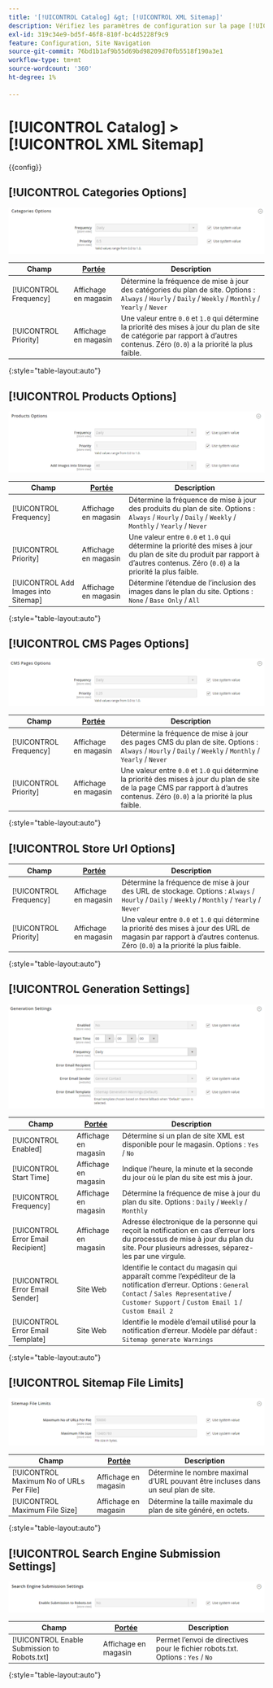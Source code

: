 ```yaml
---
title: '[!UICONTROL Catalog] &gt; [!UICONTROL XML Sitemap]'
description: Vérifiez les paramètres de configuration sur la page [!UICONTROL Catalog] &gt; [!UICONTROL XML Sitemap] de l’administrateur Commerce.
exl-id: 319c34e9-bd5f-46f8-810f-bc4d5228f9c9
feature: Configuration, Site Navigation
source-git-commit: 76bd1b1af9b55d69bd98209d70fb5518f190a3e1
workflow-type: tm+mt
source-wordcount: '360'
ht-degree: 1%

---
```


# [!UICONTROL Catalog] > [!UICONTROL XML Sitemap]

{{config}}

## [!UICONTROL Categories Options]

![Options des catégories](./assets/xml-sitemap-categories-options.png)<!-- zoom -->

<!-- [Categories Options](https://docs.magento.com/user-guide/marketing/sitemap-xml-configure.html) -->

| Champ | [Portée](../../getting-started/websites-stores-views.md#scope-settings) | Description |
|--- |--- |--- |
| [!UICONTROL Frequency] | Affichage en magasin | Détermine la fréquence de mise à jour des catégories du plan de site. Options : `Always` / `Hourly` / `Daily` / `Weekly` / `Monthly` / `Yearly` / `Never` |
| [!UICONTROL Priority] | Affichage en magasin | Une valeur entre `0.0` et `1.0` qui détermine la priorité des mises à jour du plan de site de catégorie par rapport à d’autres contenus. Zéro (`0.0`) a la priorité la plus faible. |

{:style=&quot;table-layout:auto&quot;}

## [!UICONTROL Products Options]

![Options de produits](./assets/xml-sitemap-products-options.png)<!-- zoom -->

<!-- [Products Options](https://docs.magento.com/user-guide/marketing/sitemap-xml-configure.html) -->

| Champ | [Portée](../../getting-started/websites-stores-views.md#scope-settings) | Description |
|--- |--- |--- |
| [!UICONTROL Frequency] | Affichage en magasin | Détermine la fréquence de mise à jour des produits du plan de site. Options : `Always` / `Hourly` / `Daily` / `Weekly` / `Monthly` / `Yearly` / `Never` |
| [!UICONTROL Priority] | Affichage en magasin | Une valeur entre `0.0` et `1.0` qui détermine la priorité des mises à jour du plan de site du produit par rapport à d’autres contenus. Zéro (`0.0`) a la priorité la plus faible. |
| [!UICONTROL Add Images into Sitemap] | Affichage en magasin | Détermine l’étendue de l’inclusion des images dans le plan du site. Options : `None` / `Base Only` / `All` |

{:style=&quot;table-layout:auto&quot;}

## [!UICONTROL CMS Pages Options]

![Options des pages CMS](./assets/xml-sitemap-cms-pages-options.png)<!-- zoom -->

<!-- [CMS Pages Options](https://docs.magento.com/user-guide/marketing/sitemap-xml-configure.html) -->

| Champ | [Portée](../../getting-started/websites-stores-views.md#scope-settings) | Description |
|--- |--- |--- |
| [!UICONTROL Frequency] | Affichage en magasin | Détermine la fréquence de mise à jour des pages CMS du plan de site. Options : `Always` / `Hourly` / `Daily` / `Weekly` / `Monthly` / `Yearly` / `Never` |
| [!UICONTROL Priority] | Affichage en magasin | Une valeur entre `0.0` et `1.0` qui détermine la priorité des mises à jour du plan de site de la page CMS par rapport à d’autres contenus. Zéro (`0.0`) a la priorité la plus faible. |

{:style=&quot;table-layout:auto&quot;}

## [!UICONTROL Store Url Options]

| Champ | [Portée](../../getting-started/websites-stores-views.md#scope-settings) | Description |
|--- |--- |--- |
| [!UICONTROL Frequency] | Affichage en magasin | Détermine la fréquence de mise à jour des URL de stockage. Options : `Always` / `Hourly` / `Daily` / `Weekly` / `Monthly` / `Yearly` / `Never` |
| [!UICONTROL Priority] | Affichage en magasin | Une valeur entre `0.0` et `1.0` qui détermine la priorité des mises à jour des URL de magasin par rapport à d’autres contenus. Zéro (`0.0`) a la priorité la plus faible. |

{:style=&quot;table-layout:auto&quot;}

## [!UICONTROL Generation Settings]

![Paramètres de génération](./assets/xml-sitemap-generation-settings.png)<!-- zoom -->

<!-- [Generation Settings](https://docs.magento.com/user-guide/marketing/sitemap-xml-configure.html) -->

| Champ | [Portée](../../getting-started/websites-stores-views.md#scope-settings) | Description |
|--- |--- |--- |
| [!UICONTROL Enabled] | Affichage en magasin | Détermine si un plan de site XML est disponible pour le magasin. Options : `Yes` / `No` |
| [!UICONTROL Start Time] | Affichage en magasin | Indique l’heure, la minute et la seconde du jour où le plan du site est mis à jour. |
| [!UICONTROL Frequency] | Affichage en magasin | Détermine la fréquence de mise à jour du plan du site. Options : `Daily` / `Weekly` / `Monthly` |
| [!UICONTROL Error Email Recipient] | Affichage en magasin | Adresse électronique de la personne qui reçoit la notification en cas d’erreur lors du processus de mise à jour du plan du site. Pour plusieurs adresses, séparez-les par une virgule. |
| [!UICONTROL Error Email Sender] | Site Web | Identifie le contact du magasin qui apparaît comme l’expéditeur de la notification d’erreur. Options : `General Contact` / `Sales Representative` / `Customer Support` / `Custom Email 1` / `Custom Email 2` |
| [!UICONTROL Error Email Template] | Site Web | Identifie le modèle d’email utilisé pour la notification d’erreur. Modèle par défaut : `Sitemap generate Warnings` |

{:style=&quot;table-layout:auto&quot;}

## [!UICONTROL Sitemap File Limits]

![Limites des fichiers du plan de site](./assets/xml-sitemap-sitemap-file-limits.png)<!-- zoom -->

<!-- [Sitemap File Limits](https://docs.magento.com/user-guide/marketing/sitemap-xml-configure.html) -->

| Champ | [Portée](../../getting-started/websites-stores-views.md#scope-settings) | Description |
|--- |--- |--- |
| [!UICONTROL Maximum No of URLs Per File] | Affichage en magasin | Détermine le nombre maximal d’URL pouvant être incluses dans un seul plan de site. |
| [!UICONTROL Maximum File Size] | Affichage en magasin | Détermine la taille maximale du plan de site généré, en octets. |

{:style=&quot;table-layout:auto&quot;}

## [!UICONTROL Search Engine Submission Settings]

![Paramètres d’envoi du moteur de recherche](./assets/xml-sitemap-search-engine-submission-settings.png)<!-- zoom -->

<!-- [Search Engine Submission Settings](https://docs.magento.com/user-guide/marketing/sitemap-xml-configure.html) -->

| Champ | [Portée](../../getting-started/websites-stores-views.md#scope-settings) | Description |
|--- |--- |--- |
| [!UICONTROL Enable Submission to Robots.txt] | Affichage en magasin | Permet l’envoi de directives pour le fichier robots.txt. Options : `Yes` / `No` |

{:style=&quot;table-layout:auto&quot;}
